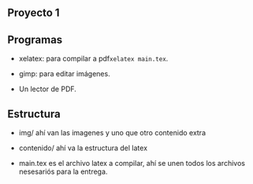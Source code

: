 Proyecto 1
---

## Programas

* xelatex: para compilar a pdf`xelatex main.tex`.

* gimp: para editar imágenes.

* Un lector de PDF.

## Estructura

  * img/ ahí van las imagenes y uno que otro contenido extra
  
  * contenido/ ahí va la estructura del latex
  
  * main.tex es el archivo latex a compilar, ahí se unen todos los archivos nesesariós para la entrega.
